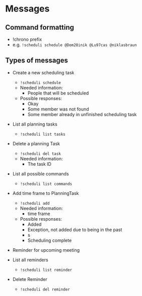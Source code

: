 # Messages 

## Command formatting
* !chrono prefix
* e.g. `!scheduli schedule @Dom28inik @Lu97cas @niklasbraun`

## Types of messages
* Create a new scheduling task 
    * `!scheduli schedule`
    * Needed information:
        * People that will be scheduled
    * Possible responses:
        * Okay
        * Some member was not found
        * Some member already in unfinished scheduling task

* List all planning tasks
    * `!scheduli list tasks`

* Delete a planning Task
    * `!scheduli del task`
    * Needed information:
        * The task ID

* List all possible commands
    * `!scheduli list commands`

* Add time frame to PlanningTask
    * `!scheduli add`
    * Needed information:
        * time frame
    * Possible responses:
        * Added
        * Exception, not added  due to being in the past
        * s
        * Scheduling complete

* Reminder for upcoming meeting

* List all reminders
    * `!scheduli list reminder`

* Delete Reminder
    * `!scheduli del reminder`